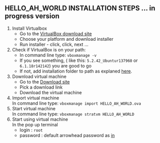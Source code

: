 ## HELLO_AH_WORLD INSTALLATION STEPS ... in progress version
1) Install Virtualbox
   - Go to the [VirtualBox download site](https://www.virtualbox.org/wiki/Downloads)
   - Choose your platform and download installer
   - Run installer - click, click, next ...
2) Check if VirtualBox is on your path:<br />
   - In command line type: `vboxmanage -v`
   - If you see something, ( like this: `5.2.42_Ubuntur137960` or `6.1.18r142142`) you are good to go
   - If not, add installation folder to path as explaned [here](https://stackoverflow.com/questions/44272416/how-to-add-a-folder-to-path-environment-variable-in-windows-10-with-screensho).
3) Download virtual machine <br />
   - Go to the [Download site](https://github.com/MaGaMeGa/helloVM)
   - Pick a download link
   - Download the virtual machine
4) Import virtual machine <br />
  In command line type: `vboxmanage import HELLO_AH_WORLD.ova`
5) Start virtual machine <br />
  In command line type: `vboxmanage stratvm HELLO_AH_WORLD`
6) Start using virtual machine <br />
    In the pop up terminal 
    - login : `root`
    - password : default arrowhead password as [in](https://github.com/eclipse-arrowhead/core-java-spring#certificates)
